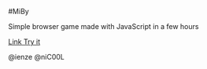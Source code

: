 #MiBy

Simple browser game made with JavaScript in a few hours

[Link Try it](http://miby.nicool.rocks)

@ienze @niC00L